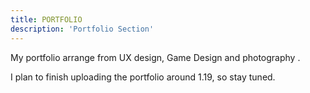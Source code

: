 ```yaml
---
title: PORTFOLIO
description: 'Portfolio Section'
---
```


My portfolio arrange from UX design, Game Design and photography .

I plan to finish uploading the portfolio around 1.19, so stay tuned.